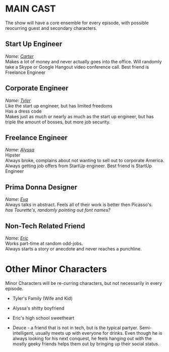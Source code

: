 MAIN CAST
==========
  
The show will have a core ensemble for every episode, with possible reocurring guest and secondary characters.

Start Up Engineer
-------------------
*Name: [Carter](maincast/Carter.md)*  
Makes a lot of money and never actually goes into the office. Will randomly take a Skype or Google Hangout video conference call. Best friend is Freelance Engineer
  
Corporate Engineer
-------------------
*Name: [Tyler](maincast/Tyler.md)*  
Like the start up engineer, but has limited freedoms  
Has a dress code  
Makes just as much or nearly as much as the start up engineer, but has triple the amount of bosses, but more job security.
  
  
Freelance Engineer
-------------------
*Name: [Alyssa](maincast/Alyssa.md)*  
Hipster  
Always broke, complains about not wanting to sell out to corporate America. Always getting job offers from StartUp engineer. Best friend is StartUp Engineer
  
Prima Donna Designer
--------------------
*Name: [Eva](maincast/Eva.md)*  
Always talks in abstract. Feels all of their work is better then Picasso's.  
*has Tourette's, randomly pointing out font names?*

Non-Tech Related Friend
-------------------------
*Name: [Eric](maincast/Eric.md)*  
Works part-time at random odd-jobs.  
Always starts a story or anecdote and never reaches a punchline.
  
  
Other Minor Characters
=======================  
Minor Characters will be re-curring characters, but not necessarily in every episode.  
+ Tyler's Family (Wife and Kid)
+ Alyssa's shitty boyfriend
+ Eric's high school sweetheart
  
  
+ Deuce - a friend that is not in tech, but is the typical partyer. Semi-intelligent, usually meets up with everyone for drinks. Even though he is always looking for his next conquest, he feels hanging out with the mostly geeky friends helps them out by bringing up their social status.
